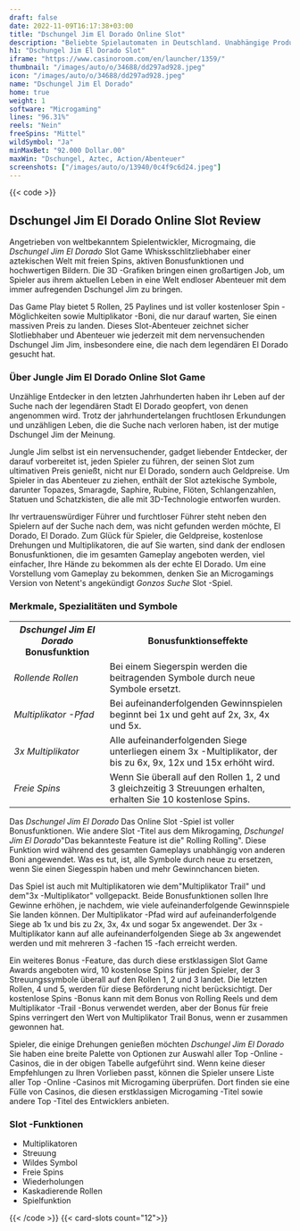 ```yaml
---
draft: false
date: 2022-11-09T16:17:38+03:00
title: "Dschungel Jim El Dorado Online Slot"
description: "Beliebte Spielautomaten in Deutschland. Unabhängige Produktbewertungen und exklusive Anmeldeangebote. Jetzt spielen!"
h1: "Dschungel Jim El Dorado Slot"
iframe: "https://www.casinoroom.com/en/launcher/1359/"
thumbnail: "/images/auto/o/34688/dd297ad928.jpeg"
icon: "/images/auto/o/34688/dd297ad928.jpeg"
name: "Dschungel Jim El Dorado"
home: true
weight: 1
software: "Microgaming"
lines: "96.31%"
reels: "Nein"
freeSpins: "Mittel"
wildSymbol: "Ja"
minMaxBet: "92.000 Dollar.00"
maxWin: "Dschungel, Aztec, Action/Abenteuer"
screenshots: ["/images/auto/o/13940/0c4f9c6d24.jpeg"]
---
```


{{< code >}}<h2>Dschungel Jim El Dorado Online Slot Review</h2><p>Angetrieben von weltbekanntem Spielentwickler, Microgmaing, die <em>Dschungel Jim El Dorado</em> Slot Game Whisksschlitzliebhaber einer aztekischen Welt mit freien Spins, aktiven Bonusfunktionen und hochwertigen Bildern. Die 3D -Grafiken bringen einen großartigen Job, um Spieler aus ihrem aktuellen Leben in eine Welt endloser Abenteuer mit dem immer aufregenden Dschungel Jim zu bringen.</p><p>Das Game Play bietet 5 Rollen, 25 Paylines und ist voller kostenloser Spin -Möglichkeiten sowie Multiplikator -Boni, die nur darauf warten, Sie einen massiven Preis zu landen. Dieses Slot-Abenteuer zeichnet sicher Slotliebhaber und Abenteuer wie jederzeit mit dem nervensuchenden Dschungel Jim Jim, insbesondere eine, die nach dem legendären El Dorado gesucht hat.</p><h3>Über Jungle Jim El Dorado Online Slot Game</h3><p>Unzählige Entdecker in den letzten Jahrhunderten haben ihr Leben auf der Suche nach der legendären Stadt El Dorado geopfert, von denen angenommen wird. Trotz der jahrhundertelangen fruchtlosen Erkundungen und unzähligen Leben, die die Suche nach verloren haben, ist der mutige Dschungel Jim der Meinung.</p><p>Jungle Jim selbst ist ein nervensuchender, gadget liebender Entdecker, der darauf vorbereitet ist, jeden Spieler zu führen, der seinen Slot zum ultimativen Preis genießt, nicht nur El Dorado, sondern auch Geldpreise. Um Spieler in das Abenteuer zu ziehen, enthält der Slot aztekische Symbole, darunter Topazes, Smaragde, Saphire, Rubine, Flöten, Schlangenzahlen, Statuen und Schatzkisten, die alle mit 3D-Technologie entworfen wurden.</p><p>Ihr vertrauenswürdiger Führer und furchtloser Führer steht neben den Spielern auf der Suche nach dem, was nicht gefunden werden möchte, El Dorado, El Dorado. Zum Glück für Spieler, die Geldpreise, kostenlose Drehungen und Multiplikatoren, die auf Sie warten, sind dank der endlosen Bonusfunktionen, die im gesamten Gameplay angeboten werden, viel einfacher, Ihre Hände zu bekommen als der echte El Dorado. Um eine Vorstellung vom Gameplay zu bekommen, denken Sie an Microgamings Version von Netent's angekündigt <em>Gonzos Suche</em> Slot -Spiel.</p><h3>Merkmale, Spezialitäten und Symbole</h3><table><tbody><tr><th><em>Dschungel Jim El Dorado</em> Bonusfunktion</th><th>Bonusfunktionseffekte</th></tr><tr><td><em>Rollende Rollen</em></td><td>Bei einem Siegerspin werden die beitragenden Symbole durch neue Symbole ersetzt.</td></tr><tr><td><em>Multiplikator -Pfad</em></td><td>Bei aufeinanderfolgenden Gewinnspielen beginnt bei 1x und geht auf 2x, 3x, 4x und 5x.</td></tr><tr><td><em>3x Multiplikator</em></td><td>Alle aufeinanderfolgenden Siege unterliegen einem 3x -Multiplikator, der bis zu 6x, 9x, 12x und 15x erhöht wird.</td></tr><tr><td><em>Freie Spins</em></td><td>Wenn Sie überall auf den Rollen 1, 2 und 3 gleichzeitig 3 Streuungen erhalten, erhalten Sie 10 kostenlose Spins.</td></tr></tbody></table><p>Das <em>Dschungel Jim El Dorado</em> Das Online Slot -Spiel ist voller Bonusfunktionen. Wie andere Slot -Titel aus dem Mikrogaming, <em>Dschungel Jim El Dorado</em>"Das bekannteste Feature ist die" Rolling Rolling". Diese Funktion wird während des gesamten Gameplays unabhängig von anderen Boni angewendet. Was es tut, ist, alle Symbole durch neue zu ersetzen, wenn Sie einen Siegesspin haben und mehr Gewinnchancen bieten.</p><p>Das Spiel ist auch mit Multiplikatoren wie dem"Multiplikator Trail" und dem"3x -Multiplikator" vollgepackt. Beide Bonusfunktionen sollen Ihre Gewinne erhöhen, je nachdem, wie viele aufeinanderfolgende Gewinnspiele Sie landen können. Der Multiplikator -Pfad wird auf aufeinanderfolgende Siege ab 1x und bis zu 2x, 3x, 4x und sogar 5x angewendet. Der 3x -Multiplikator kann auf alle aufeinanderfolgenden Siege ab 3x angewendet werden und mit mehreren 3 -fachen 15 -fach erreicht werden.</p><p>Ein weiteres Bonus -Feature, das durch diese erstklassigen Slot Game Awards angeboten wird, 10 kostenlose Spins für jeden Spieler, der 3 Streuungssymbole überall auf den Rollen 1, 2 und 3 landet. Die letzten Rollen, 4 und 5, werden für diese Beförderung nicht berücksichtigt. Der kostenlose Spins -Bonus kann mit dem Bonus von Rolling Reels und dem Multiplikator -Trail -Bonus verwendet werden, aber der Bonus für freie Spins verringert den Wert von Multiplikator Trail Bonus, wenn er zusammen gewonnen hat.</p><p>Spieler, die einige Drehungen genießen möchten <em>Dschungel Jim El Dorado</em> Sie haben eine breite Palette von Optionen zur Auswahl aller Top -Online -Casinos, die in der obigen Tabelle aufgeführt sind. Wenn keine dieser Empfehlungen zu Ihren Vorlieben passt, können die Spieler unsere Liste aller Top -Online -Casinos mit Microgaming überprüfen. Dort finden sie eine Fülle von Casinos, die diesen erstklassigen Microgaming -Titel sowie andere Top -Titel des Entwicklers anbieten.</p><h3>
Slot -Funktionen</h3><ul>
<li></span>
Multiplikatoren</li>
<li></span>
Streuung</li>
<li></span>
Wildes Symbol</li>
<li></span>
Freie Spins</li>
<li></span>
Wiederholungen</li>
<li></span>
Kaskadierende Rollen</li>
<li></span>
Spielfunktion</li></ul>{{< /code >}}
{{< card-slots count="12">}}